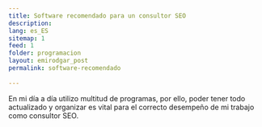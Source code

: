 ```yaml
---
title: Software recomendado para un consultor SEO
description: 
lang: es_ES
sitemap: 1
feed: 1
folder: programacion
layout: emirodgar_post
permalink: software-recomendado
  
---
```


En mi día a día utilizo multitud de programas, por ello, poder tener todo actualizado y organizar es vital para el correcto desempeño de mi trabajo como consultor SEO.
<!--stackedit_data:
eyJoaXN0b3J5IjpbLTk5MTc0Nzk5OF19
-->